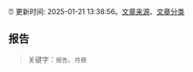 :alarm_clock: 更新时间: 2025-01-21 13:38:56。[文章来源](/README.md)、[文章分类](/TAGS.md)

## 报告


> 关键字：`报告`、`月报`



